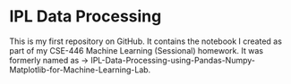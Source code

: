 # IPL Data Processing
This is my first repository on GitHub. It contains the notebook I created as part of my CSE-446 Machine Learning (Sessional) homework.
It was formerly named as -> IPL-Data-Processing-using-Pandas-Numpy-Matplotlib-for-Machine-Learning-Lab.
